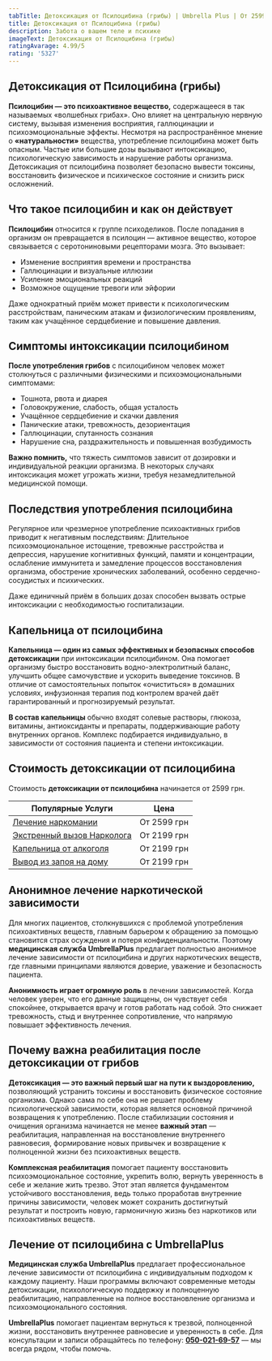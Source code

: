 ```yaml
---
tabTitle: Детоксикация от Псилоцибина (грибы) | Umbrella Plus | От 2599 грн
title: Детоксикация от Псилоцибина (грибы)
description: Забота о вашем теле и психике
imageText: Детоксикация от Псилоцибина (грибы)
ratingAvarage: 4.99/5
rating: '5327'
---
```


## Детоксикация от Псилоцибина (грибы)

**Псилоцибин — это психоактивное вещество,** содержащееся в так называемых «волшебных грибах». Оно влияет на центральную нервную систему, вызывая изменения восприятия, галлюцинации и психоэмоциональные эффекты. Несмотря на распространённое мнение о **«натуральности»** вещества, употребление псилоцибина может быть опасным. Частые или большие дозы вызывают интоксикацию, психологическую зависимость и нарушение работы организма. Детоксикация от псилоцибина позволяет безопасно вывести токсины, восстановить физическое и психическое состояние и снизить риск осложнений.

## Что такое псилоцибин и как он действует

**Псилоцибин** относится к группе психоделиков. После попадания в организм он превращается в псилоцин — активное вещество, которое связывается с серотониновыми рецепторами мозга. Это вызывает:

* Изменение восприятия времени и пространства
* Галлюцинации и визуальные иллюзии
* Усиление эмоциональных реакций
* Возможное ощущение тревоги или эйфории

Даже однократный приём может привести к психологическим расстройствам, паническим атакам и физиологическим проявлениям, таким как учащённое сердцебиение и повышение давления.

## Симптомы интоксикации псилоцибином

**После употребления грибов** с псилоцибином человек может столкнуться с различными физическими и психоэмоциональными симптомами:

* Тошнота, рвота и диарея
* Головокружение, слабость, общая усталость
* Учащённое сердцебиение и скачки давления
* Панические атаки, тревожность, дезориентация
* Галлюцинации, спутанность сознания
* Нарушение сна, раздражительность и повышенная возбудимость

**Важно помнить,** что тяжесть симптомов зависит от дозировки и индивидуальной реакции организма. В некоторых случаях интоксикация может угрожать жизни, требуя незамедлительной медицинской помощи.

## Последствия употребления псилоцибина

Регулярное или чрезмерное употребление психоактивных грибов приводит к негативным последствиям: Длительное психоэмоциональное истощение, тревожные расстройства и депрессия, нарушение когнитивных функций, памяти и концентрации, ослабление иммунитета и замедление процессов восстановления организма, обострение хронических заболеваний, особенно сердечно-сосудистых и психических.

Даже единичный приём в больших дозах способен вызвать острые интоксикации с необходимостью госпитализации.

## Капельница от псилоцибина

**Капельница — один из самых эффективных и безопасных способов детоксикации** при интоксикации псилоцибином. Она помогает организму быстро восстановить водно-электролитный баланс, улучшить общее самочувствие и ускорить выведение токсинов. В отличие от самостоятельных попыток «очиститься» в домашних условиях, инфузионная терапия под контролем врачей даёт гарантированный и прогнозируемый результат.

**В состав капельницы** обычно входят солевые растворы, глюкоза, витамины, антиоксиданты и препараты, поддерживающие работу внутренних органов. Комплекс подбирается индивидуально, в зависимости от состояния пациента и степени интоксикации.

## Стоимость детоксикации от псилоцибина

Стоимость **детоксикации от псилоцибина** начинается от 2599 грн.

| Популярные Услуги                                                                                     | Цена        |
| ----------------------------------------------------------------------------------------------------- | ----------- |
| [Лечение наркомании](https://umbrella-plus.com.ua/services-nark/lechenie-narkomanii/)                 | От 2599 грн |
| [Экстренный вызов Нарколога](https://umbrella-plus.com.ua/services/narkolog/)                         | От 2199 грн |
| [Капельница от алкоголя](https://umbrella-plus.com.ua/services/kapelnica-ot-alkogolia-umbrellaplus/)  | От 2199 грн |
| [Вывод из запоя на дому](https://umbrella-plus.com.ua/services/vivod-iz-zapoia-na-domy-umbrellaplus/) | От 2199 грн |

## Анонимное лечение наркотической зависимости

Для многих пациентов, столкнувшихся с проблемой употребления психоактивных веществ, главным барьером к обращению за помощью становится страх осуждения и потеря конфиденциальности. Поэтому **медицинская служба UmbrellaPlus** предлагает полностью анонимное лечение зависимости от псилоцибина и других наркотических веществ, где главными принципами являются доверие, уважение и безопасность пациента.

**Анонимность играет огромную роль** в лечении зависимостей. Когда человек уверен, что его данные защищены, он чувствует себя спокойнее, открывается врачу и готов работать над собой. Это снижает тревожность, стыд и внутреннее сопротивление, что напрямую повышает эффективность лечения.

## Почему важна реабилитация после детоксикации от грибов

**Детоксикация — это важный первый шаг на пути к выздоровлению,** позволяющий устранить токсины и восстановить физическое состояние организма. Однако сама по себе она не решает проблему психологической зависимости, которая является основной причиной возвращения к употреблению. После стабилизации состояния и очищения организма начинается не менее **важный этап** — реабилитация, направленная на восстановление внутреннего равновесия, формирование новых привычек и возвращение к полноценной жизни без психоактивных веществ.

**Комплексная реабилитация** помогает пациенту восстановить психоэмоциональное состояние, укрепить волю, вернуть уверенность в себе и желание жить трезво. Этот этап является фундаментом устойчивого восстановления, ведь только проработав внутренние причины зависимости, человек может сохранить достигнутый результат и построить новую, гармоничную жизнь без наркотиков или психоактивных веществ.

## Лечение от псилоцибина с UmbrellaPlus

**Медицинская служба UmbrellaPlus** предлагает профессиональное лечение зависимости от псилоцибина с индивидуальным подходом к каждому пациенту. Наши программы включают современные методы детоксикации, психологическую поддержку и полноценную реабилитацию, направленные на полное восстановление организма и психоэмоционального состояния.

**UmbrellaPlus** помогает пациентам вернуться к трезвой, полноценной жизни, восстановить внутреннее равновесие и уверенность в себе. Для консультации и записи обращайтесь по телефону: **[050-021-69-57](tel:0500216957)** — мы всегда рядом, чтобы помочь.
